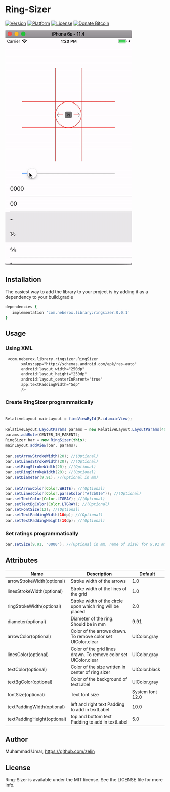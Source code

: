 # Ring-Sizer

[![Version](https://img.shields.io/badge/Version-0.0.1-brightgreen.svg)](https://github.com/zelin/Ring-Sizer)
[![Platform](https://img.shields.io/badge/Platform-iPhone-orange.svg)](https://github.com/zelin/Ring-Sizer)
[![License](https://img.shields.io/badge/License-MIT-black.svg)](https://github.com/zelin/Ring-Sizer)
[![Donate Bitcoin](https://img.shields.io/badge/Donate-Bitcoin-green.svg)](http://neberox.tk/donate/?amount=2&currency=USD)

![Screenshot 1](./Screenshots/main.gif)

## Installation

The easiest way to add the library to your project is by adding it as a dependency to your build.gradle

```ruby
dependencies {
   implementation 'com.neberox.library:ringsizer:0.0.1'
}
```

## Usage

### Using XML

 ```
  <com.neberox.library.ringsizer.RingSizer
        xmlns:app="http://schemas.android.com/apk/res-auto"
        android:layout_width="250dp"
        android:layout_height="250dp"
        android:layout_centerInParent="true"
        app:textPaddingWidth="5dp"
        />

```

### Create RingSizer programmatically
```java  

RelativeLayout mainLayout = findViewById(R.id.mainView);

RelativeLayout.LayoutParams params = new RelativeLayout.LayoutParams(400, 400);
params.addRule(CENTER_IN_PARENT);
RingSizer bar = new RingSizer(this);
mainLayout.addView(bar, params);

bar.setArrowStrokeWidth(20); //(Optional)
bar.setLinesStrokeWidth(20); //(Optional)
bar.setRingStrokeWidth(20); //(Optional)
bar.setRingStrokeWidth(20); //(Optional)
bar.setDiameter(9.91); //(Optional in mm)

bar.setArrowColor(Color.WHITE); //(Optional)
bar.setLinesColor(Color.parseColor("#f2b01e")); //(Optional)
bar.setTextColor(Color.LTGRAY); //(Optional)
bar.setTextBgColor(Color.LTGRAY); //(Optional)
bar.setFontSize(12); //(Optional)
bar.setTextPaddingWidth(10dp); //(Optional)
bar.setTextPaddingHeight(10dp); //(Optional)
```
### Set ratings programmatically

```java
bar.setSize(9.91, "0000"); //(Optional in mm, name of size) for 9.91 mm USA Size code is 0000
```

## Attributes

| Name | Description | Default
| ------ | ------ | ------ |
| arrowStrokeWidth(optional) | Stroke width of the arrows | 1.0 |
| linesStrokeWidth(optional) | Stroke width of the lines of the grid | 1.0 |
| ringStrokeWidth(optional) | Stroke width of the circle upon which ring will be placed | 2.0 |
| diameter(optional) | Diameter of the ring. Should be in mm | 9.91 |
| arrowColor(optional) | Color of the arrows drawn. To remove color set UIColor.clear | UIColor.gray |
| linesColor(optional) | Color of the grid lines drawn. To remove color set UIColor.clear | UIColor.gray |
| textColor(optional) | Color of the size written in center of ring sizer | UIColor.black |
| textBgColor(optional) | Color of the background of textLabel | UIColor.gray |
| fontSize(optional) | Text font size | System font 12.0 |
| textPaddingWidth(optional) | left and right text Padding to add in textLabel | 10.0 |
| textPaddingHeight(optional) | top and bottom text Padding to add in textLabel | 5.0 |

## Author

Muhammad Umar, https://github.com/zelin

## License

Ring-Sizer is available under the MIT license. See the LICENSE file for more info.
